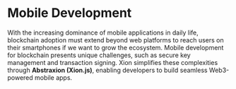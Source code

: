 # Mobile Development

With the increasing dominance of mobile applications in daily life, blockchain adoption must extend beyond web platforms to reach users on their smartphones if we want to grow the ecosystem. Mobile development for blockchain presents unique challenges, such as secure key management and transaction signing. Xion simplifies these complexities through **Abstraxion (Xion.js)**, enabling developers to build seamless Web3-powered mobile apps.
